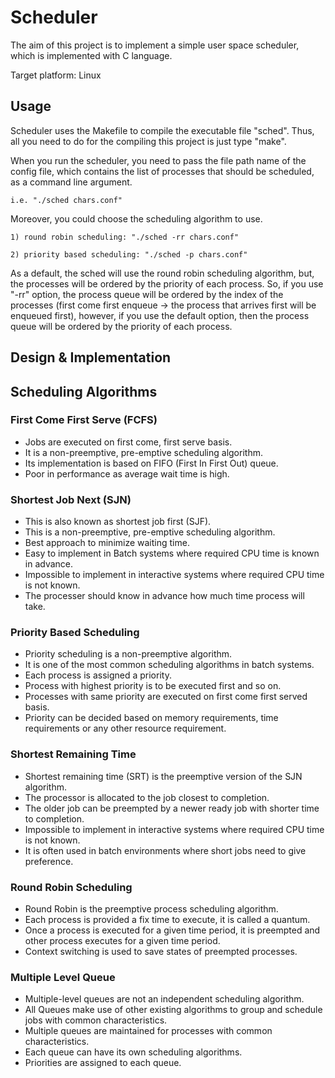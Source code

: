 # Scheduler

The aim of this project is to implement a simple user space scheduler, which is implemented with C language.

Target platform: Linux

## Usage

Scheduler uses the Makefile to compile the executable file "sched".
Thus, all you need to do for the compiling this project is just type "make".

When you run the scheduler, you need to pass the file path name of the config file, which contains the list of processes that should be scheduled, as a command line argument.

    i.e. "./sched chars.conf"

Moreover, you could choose the scheduling algorithm to use.

    1) round robin scheduling: "./sched -rr chars.conf"

    2) priority based scheduling: "./sched -p chars.conf"

As a default, the sched will use the round robin scheduling algorithm, but, the processes will be ordered by the priority of each process. So, if you use "-rr" option, the process queue will be ordered by the index of the processes (first come first enqueue -> the process that arrives first will be enqueued first), however, if you use the default option, then the process queue will be ordered by the priority of each process.

## Design & Implementation


## Scheduling Algorithms

### First Come First Serve (FCFS)

- Jobs are executed on first come, first serve basis.
- It is a non-preemptive, pre-emptive scheduling algorithm.
- Its implementation is based on FIFO (First In First Out) queue.
- Poor in performance as average wait time is high.

### Shortest Job Next (SJN)

- This is also known as shortest job first (SJF).
- This is a non-preemptive, pre-emptive scheduling algorithm.
- Best approach to minimize waiting time.
- Easy to implement in Batch systems where required CPU time is known in advance.
- Impossible to implement in interactive systems where required CPU time is not known.
- The processer should know in advance how much time process will take.

### Priority Based Scheduling

- Priority scheduling is a non-preemptive algorithm.
- It is one of the most common scheduling algorithms in batch systems.
- Each process is assigned a priority.
- Process with highest priority is to be executed first and so on.
- Processes with same priority are executed on first come first served basis.
- Priority can be decided based on memory requirements, time requirements or any other resource requirement.

### Shortest Remaining Time

- Shortest remaining time (SRT) is the preemptive version of the SJN algorithm.
- The processor is allocated to the job closest to completion.
- The older job can be preempted by a newer ready job with shorter time to completion.
- Impossible to implement in interactive systems where required CPU time is not known.
- It is often used in batch environments where short jobs need to give preference.

### Round Robin Scheduling

- Round Robin is the preemptive process scheduling algorithm.
- Each process is provided a fix time to execute, it is called a quantum.
- Once a process is executed for a given time period, it is preempted and other process executes for a given time period.
- Context switching is used to save states of preempted processes.

### Multiple Level Queue

- Multiple-level queues are not an independent scheduling algorithm. 
- All Queues make use of other existing algorithms to group and schedule jobs with common characteristics.
- Multiple queues are maintained for processes with common characteristics.
- Each queue can have its own scheduling algorithms.
- Priorities are assigned to each queue.